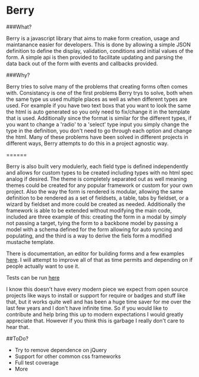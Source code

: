 Berry
======

###What?

Berry is a javascript library that aims to make form creation, usage and maintanance easier for developers. This is done by allowing a simple JSON definition to define the display, validation, conditions and initial values of the form. A simple api is then provided to facilitate updating and parsing the data back out of the form with events and callbacks provided.

###Why?

Berry tries to solve many of the problems that creating forms often comes with. Consistancy is one of the first problems Berry trys to solve, both when the same type us used multiple places as well as when different types are used. For example if you have two text boxs that you want to look the same the html is auto generated so you only need to fix/change it in the template that is used. Additionally since the format is similar for the different types, if you want to change a 'radio' to a 'select' type input you simply change the type in the definition, you don't need to go through each option and change the html. Many of these problems have been solved in different projects in different ways, Berry attempts to do this in a project agnostic way.

======

Berry is also built very modulerly, each field type is defined independently and allows for custom types to be created including types with no html spec analog if desired. The theme is completely separated out as well meaning themes could be created for any popular framework or custom for your own project. Also the way the form is rendered is modular, allowing the same definition to be rendered as a set of fieldsets, a table, tabs by fieldset, or a wizard by fieldset and more could be created as needed. Additionally the framework is able to be extended without modifying the main code, included are three example of this: creating the form in a modal by simply not passing a target, tying the form to a backbone model by passing a model with a schema defined for the form allowing for auto syncing and populating, and the third is a way to derive the fiels form a modified mustache template.


There is documentation, an editor for building forms and a few examples [here](http://cloverstone.github.io/Berry). I will attempt to improve all of that as time permits and depending on if people actually want to use it.

Tests can be run [here](http://cloverstone.github.io/Berry/test/SpecRunner.html)

I know this doesn't have every modern piece we expect from open source projects like ways to install or support for require or badges and stuff like that, but it works quite well and has been a huge time saver for me over the last few years and I don't have infinite time. So if you would like to contribute and help bring this up to modern expectations I would greatly appreciate that. However if you think this is garbage I really don't care to hear that.

##ToDo?

* Try to remove dependence on jQuery
* Support for other common css frameworks
* Full test coverage
* More